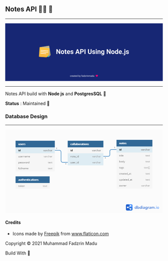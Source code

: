 ## Notes API :man_student: :blue_book:
---

![preview](https://github.com/fadzrinmadu/notes-app-back-end/blob/master/assets/banner.png)

---

Notes API build with __Node js__ and __PostgresSQL__ 🌸

**Status** : Maintained 🚀


### Database Design
---

![database](https://github.com/fadzrinmadu/notes-app-back-end/blob/master/assets/database.png)


#### Credits

- <div>Icons made by <a href="https://www.freepik.com" title="Freepik">Freepik</a> from <a href="https://www.flaticon.com/" title="Flaticon">www.flaticon.com</a></div>

Copyright © 2021 Muhammad Fadzrin Madu 

Build With 💙
